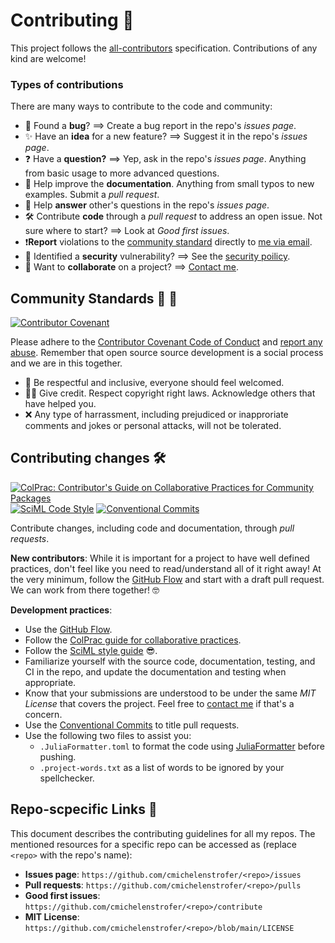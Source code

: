 # Contributing 🎊

This project follows the [all-contributors](https://github.com/all-contributors/all-contributors) specification. Contributions of any kind are welcome!

### Types of contributions
There are many ways to contribute to the code and community:
  - 🐛 Found a **bug**? ==> Create a bug report in the repo's *issues page*.
  - ✨ Have an **idea** for a new feature? ==> Suggest it in the repo's *issues page*.
  - ❓ Have a **question?** ==> Yep, ask in the repo's *issues page*. Anything from basic usage to more advanced questions.
  - 📜 Help improve the **documentation**. Anything from small typos to new examples. Submit a *pull request*.
  - 💬 Help **answer** other's questions in the repo's *issues page*.
  - 🛠 Contribute **code** through a *pull request* to address an open issue. Not sure where to start? ==> Look at *Good first issues*. 
  - ❗**Report** violations to the [community standard](CODE_OF_CONDUCT.md) directly to [me via email](mailto:c.michelen.strofer@gmail.com?subject=[GitHub]%20Community%20Violation). 
  - 🚨 Identified a **security** vulnerability? ==> See the [security poilicy](/security). 
  - 👯 Want to **collaborate** on a project? ==> [Contact me](mailto:c.michelen.strofer@gmail.com).

## Community Standards 🌱 💜

[![Contributor Covenant](https://img.shields.io/badge/Contributor%20Covenant-2.1-4baaaa.svg)](code_of_conduct.md)

Please adhere to the [Contributor Covenant Code of Conduct](CODE_OF_CONDUCT.md) and [report any abuse](mailto:c.michelen.strofer@gmail.com). 
Remember that open source source development is a social process and we are in this together. 
  - 💜 Be respectful and inclusive, everyone should feel welcomed. 
  - 🙏🏽 Give credit. Respect copyright right laws. Acknowledge others that have helped you. 
  - ❌ Any type of harrassment, including prejudiced or inapproriate comments and jokes or personal attacks, will not be tolerated. 

## Contributing changes 🛠️

[![ColPrac: Contributor's Guide on Collaborative Practices for Community Packages](https://img.shields.io/badge/ColPrac-Contributor's%20Guide-blueviolet)](https://github.com/SciML/ColPrac)
[![SciML Code Style](https://img.shields.io/static/v1?label=code%20style&message=SciML&color=9558b2&labelColor=389826)](https://github.com/SciML/SciMLStyle)
[![Conventional Commits](https://img.shields.io/badge/Conventional%20Commits-1.0.0-%23FE5196?logo=conventionalcommits&logoColor=white)](https://conventionalcommits.org)

Contribute changes, including code and documentation, through *pull requests*. 

**New contributors**:
While it is important for a project to have well defined practices, don't feel like you need to read/understand all of it right away! 
At the very minimum, follow the [GitHub Flow](https://docs.github.com/en/get-started/quickstart/github-flow) and start with a draft pull request. We can work from there together! 🤓

**Development practices**:  
  - Use the [GitHub Flow](https://docs.github.com/en/get-started/quickstart/github-flow). 
  - Follow the [ColPrac guide for collaborative practices](https://docs.sciml.ai/ColPrac/stable/).
  - Follow the [SciML style guide](https://github.com/SciML/SciMLStyle) 😎.
  - Familiarize yourself with the source code, documentation, testing, and CI in the repo, and update the documentation and testing when appropriate. 
  - Know that your submissions are understood to be under the same *MIT License* that covers the project. Feel free to [contact me](mailto:c.michelen.strofer@gmail.com) if that's a concern. 
  - Use the [Conventional Commits](https://www.conventionalcommits.org/) to title pull requests. 
  - Use the following two files to assist you:
    - `.JuliaFormatter.toml` to format the code using [JuliaFormatter](https://domluna.github.io/JuliaFormatter.jl/stable/) before pushing.
    - `.project-words.txt` as a list of words to be ignored by your spellchecker. 

## Repo-scpecific Links 🔗
This document describes the contributing guidelines for all my repos. The mentioned resources for a specific repo can be accessed as (replace `<repo>` with the repo's name): 
  - **Issues page**: `https://github.com/cmichelenstrofer/<repo>/issues`
  - **Pull requests**: `https://github.com/cmichelenstrofer/<repo>/pulls`
  - **Good first issues**: `https://github.com/cmichelenstrofer/<repo>/contribute`
  - **MIT License**: `https://github.com/cmichelenstrofer/<repo>/blob/main/LICENSE`
